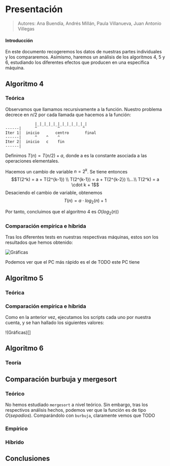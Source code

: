 # Presentación

> Autores: Ana Buendía, Andrés Millán, Paula Villanueva, Juan Antonio Villegas

#### Introducción

En este documento recogeremos los datos de nuestras partes individuales y los compararemos. Asímismo, haremos un análisis de los algoritmos 4, 5 y 6, estudiando los diferentes efectos que producen en una específica máquina.

## Algoritmo 4

### Teórica

Observamos que llamamos recursivamente a la función. Nuestro problema decrece en $n/2$ por cada llamada que hacemos a la función:
```
             |_|_|_|_|_|_|_|_|_|_|_|
------|      ^         ^          ^
Iter 1|  inicio       centro       final
------|      ^    ^    ^
Iter 2|  inicio   c    fin
------|
```

Definimos $T(n) = T(n/2)+a$, donde a es la constante asociada a las operaciones elementales.

Hacemos un cambio de variable $n = 2^k$. Se tiene entonces
$$T(2^k) = a + T(2^{k-1}) \\ T(2^{k-1}) = a + T(2^{k-2})
\\...\\
T(2^k) = a \cdot k + 1$$
Desaciendo el cambio de variable, obtenemos
$$T(n) = a \cdot log_2(n) + 1$$

Por tanto, concluimos que el algoritmo 4 es $O(log_2(n))$

### Comparación empírica e híbrida

Tras los diferentes tests en nuestras respectivas máquinas, estos son los resultados que hemos obtenido:

![Gráficas]()

Podemos ver que el PC más rápido es el de TODO este PC tiene

## Algoritmo 5

### Teórica

### Comparación empírica e híbrida

Como en la anterior vez, ejecutamos los scripts cada uno por nuestra cuenta, y se han hallado los siguientes valores:

!(Gráficas)[]

## Algoritmo 6

### Teoría


## Comparación burbuja y mergesort

### Teórico

No hemos estudiado `mergesort` a nivel teórico. Sin embargo, tras los respectivos análisis hechos, podemos ver que la función es de tipo $O(sepadios)$. Comparándolo con `burbuja`, claramente vemos que TODO


### Empírico

### Híbrido


## Conclusiones
